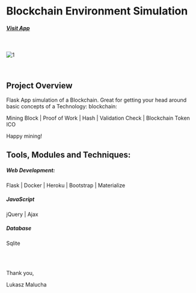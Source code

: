# Blockchain Environment Simulation

##### [Visit App](http://www.unflasked.com/blockchain)

<br>

![1](https://user-images.githubusercontent.com/26208598/56019047-94880680-5cfb-11e9-948a-8d84275c4f72.JPG)

<br>

## Project Overview

Flask App simulation of a Blockchain. Great for getting your head around basic concepts of a Technology: blockchain: 

Mining Block | Proof of Work | Hash | Validation Check | Blockchain Token ICO

Happy mining!


## Tools, Modules and Techniques:


##### Web Development:

Flask | Docker | Heroku | Bootstrap | Materialize 

##### JavaScript

jQuery | Ajax

##### Database

Sqlite

<br><br>

Thank you,

Lukasz Malucha